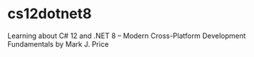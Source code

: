# cs12dotnet8
Learning about C# 12 and .NET 8 – Modern Cross-Platform Development Fundamentals by Mark J. Price
